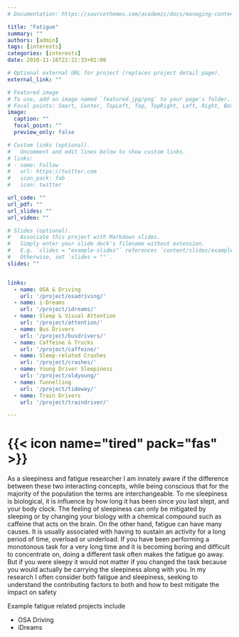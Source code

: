 ```yaml
---
# Documentation: https://sourcethemes.com/academic/docs/managing-content/

title: "Fatigue"
summary: ""
authors: [admin]
tags: [interests]
categories: [interests]
date: 2010-11-16T22:22:33+01:00

# Optional external URL for project (replaces project detail page).
external_link: ""

# Featured image
# To use, add an image named `featured.jpg/png` to your page's folder.
# Focal points: Smart, Center, TopLeft, Top, TopRight, Left, Right, BottomLeft, Bottom, BottomRight.
image:
  caption: ""
  focal_point: ""
  preview_only: false

# Custom links (optional).
#   Uncomment and edit lines below to show custom links.
# links:
# - name: Follow
#   url: https://twitter.com
#   icon_pack: fab
#   icon: twitter

url_code: ""
url_pdf: ""
url_slides: ""
url_video: ""

# Slides (optional).
#   Associate this project with Markdown slides.
#   Simply enter your slide deck's filename without extension.
#   E.g. `slides = "example-slides"` references `content/slides/example-slides.md`.
#   Otherwise, set `slides = ""`.
slides: ""


links:
  - name: OSA & Driving
    url: '/project/osadriving/'
  - name: i-Dreams
    url: '/project/idreams/'
  - name: Sleep & Visual Attention
    url: '/project/attention/'
  - name: Bus Drivers
    url: '/project/busdrivers/'
  - name: Caffeine & Trucks
    url: '/project/caffeine/'
  - name: Sleep-related Crashes
    url: '/project/crashes/'
  - name: Young Driver Sleepiness
    url: '/project/oldyoung/'
  - name: Tunnelling
    url: '/project/tideway/'
  - name: Train Drivers
    url: '/project/traindriver/'

---
```

# {{< icon name="tired" pack="fas" >}} 

As a sleepiness and fatigue researcher I am innately aware if the difference between these two interacting concepts, while being conscious that for the majority of the population the terms are interchangeable. To me sleepiness is biological, it is influence by how long it has been since you last slept, and your body clock. The feeling of sleepiness can only be mitigated by sleeping or by changing your biology with a chemical compound such as caffeine that acts on the brain. On the other hand, fatigue can have many causes. It is usually associated with having to sustain an activity for a long period of time, overload or underload. If you have been performing a monotonous task for a very long time and it is becoming boring and difficult to concentrate on, doing a different task often makes the fatigue go away. But if you were sleepy it would not matter if you changed the task because you would actually be carrying the sleepiness along with you. In my research I often consider both fatigue and sleepiness, seeking to understand the contributing factors to both and how to best mitigate the impact on safety 

Example fatigue related projects include

- OSA Driving
- iDreams
